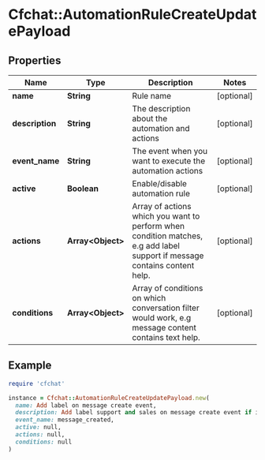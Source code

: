 # Cfchat::AutomationRuleCreateUpdatePayload

## Properties

| Name | Type | Description | Notes |
| ---- | ---- | ----------- | ----- |
| **name** | **String** | Rule name | [optional] |
| **description** | **String** | The description about the automation and actions | [optional] |
| **event_name** | **String** | The event when you want to execute the automation actions | [optional] |
| **active** | **Boolean** | Enable/disable automation rule | [optional] |
| **actions** | **Array&lt;Object&gt;** | Array of actions which you want to perform when condition matches, e.g add label support if message contains content help. | [optional] |
| **conditions** | **Array&lt;Object&gt;** | Array of conditions on which conversation filter would work, e.g message content contains text help. | [optional] |

## Example

```ruby
require 'cfchat'

instance = Cfchat::AutomationRuleCreateUpdatePayload.new(
  name: Add label on message create event,
  description: Add label support and sales on message create event if incoming message content contains text help,
  event_name: message_created,
  active: null,
  actions: null,
  conditions: null
)
```

